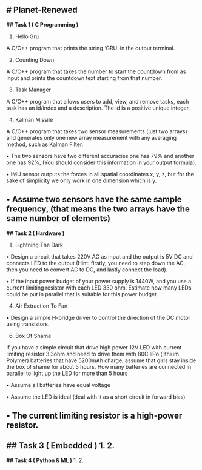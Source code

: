 **# Planet-Renewed**
---
**## Task 1 ( C Programming )**
1. Hello Gru

A C/C++ program that prints the string ‘GRU’ in the output terminal.

2. Counting Down

A C/C++ program that takes the number to start the countdown from as input and prints the countdown text starting from that number.

3. Task Manager

A C/C++ program that allows users to add, view, and remove tasks, each task has an id/index and a description. The id is a positive unique integer.

4. Kalman Missile

A C/C++ program that takes two sensor measurements (just two arrays) and generates only one new array measurement with any averaging method, such as Kalman Filter.

• The two sensors have two different accuracies one has 79% and another one has 92%, (You should consider this information in your output formula).

• IMU sensor outputs the forces in all spatial coordinates x, y, z, but for the sake of simplicity we only work in one dimension which is y.

• Assume two sensors have the same sample frequency, (that means the two arrays have the same number of elements)
---
**## Task 2 ( Hardware )**
1. Lightning The Dark

• Design a circuit that takes 220V AC as input and the output is 5V DC and connects LED to the output (Hint: firstly, you need to step down the AC, then you need to convert AC to DC, and lastly connect the load).

• If the input power budget of your power supply is 1440W, and you use a current limiting resistor with each LED 330 ohm. Estimate how many LEDs could be put in parallel that is suitable for this power budget.

4. Air Extraction To Fan

• Design a simple H-bridge driver to control the direction of the DC motor using transistors.

6. Box Of Shame

If you have a simple circuit that drive high power 12V LED with current limiting resistor 3.3ohm and need to drive them with 80C liPo (lithium Polymer) batteries that have 5200mAh charge, assume that girls stay inside the box of shame for about 5 hours. How many batteries are connected in parallel to light up the LED for more than 5 hours

• Assume all batteries have equal voltage

• Assume the LED is ideal (deal with it as a short circuit in forward bias)

• The current limiting resistor is a high-power resistor.
---
**## Task 3 ( Embedded )**
1. 
2.
---
**## Task 4 ( Python & ML )**
1.
2.
